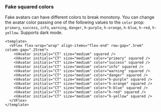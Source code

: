 ### Fake squared colors

Fake avatars can have different colors to break monotony.
You can change the avatar color passing one of the following
values to the `color` prop: `primary`, `success`, `info`, `warning`,
`danger`, `h-purple`, `h-orange`, `h-blue`, `h-red`, `h-yellow`.
Supports dark mode.

<!--code-->

```vue
<template>
  <VFlex flex-wrap="wrap" align-items="flex-end" row-gap=".5rem" column-gap=".25rem">
    <VAvatar initials="CT" size="medium" squared />
    <VAvatar initials="CT" size="medium" color="primary" squared />
    <VAvatar initials="CT" size="medium" color="success" squared />
    <VAvatar initials="CT" size="medium" color="info" squared />
    <VAvatar initials="CT" size="medium" color="warning" squared />
    <VAvatar initials="CT" size="medium" color="danger" squared />
    <VAvatar initials="CT" size="medium" color="h-purple" squared />
    <VAvatar initials="CT" size="medium" color="h-orange" squared />
    <VAvatar initials="CT" size="medium" color="h-blue" squared />
    <VAvatar initials="CT" size="medium" color="h-red" squared />
    <VAvatar initials="CT" size="medium" color="h-yellow" squared />
  </VFlex>
</template>
```

<!--/code-->

<!--example-->

<VFlex flex-wrap="wrap" align-items="flex-end" row-gap=".5rem" column-gap=".25rem">
  <VAvatar initials="CT" size="medium" squared/>
  <VAvatar initials="CT" size="medium" color="primary" squared />
  <VAvatar initials="CT" size="medium" color="success" squared />
  <VAvatar initials="CT" size="medium" color="info" squared />
  <VAvatar initials="CT" size="medium" color="warning" squared />
  <VAvatar initials="CT" size="medium" color="danger" squared />
  <VAvatar initials="CT" size="medium" color="h-purple" squared />
  <VAvatar initials="CT" size="medium" color="h-orange" squared />
  <VAvatar initials="CT" size="medium" color="h-blue" squared />
  <VAvatar initials="CT" size="medium" color="h-red" squared />
  <VAvatar initials="CT" size="medium" color="h-yellow" squared />
</VFlex>

<!--/example-->
